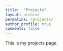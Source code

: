 ```yaml
---
title:  "Projects"
layout: archive
permalink: /projects/
author_profile: true
comments: false
---
```


This is my projects page.